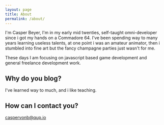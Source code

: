 ```yaml
---
layout: page
title: About
permalink: /about/
---
```


I'm Casper Beyer, I'm in my early mid twenties, self-taught omni-developer since i got my hands on a Commadore 64.
I've been spending way to many years learning useless talents, at one point i was an amateur animator, then i stumbled into fine art but the fancy champagne parties just wasn't for me.

These days I am focusing on javascript based game development and general freelance development work.

## Why do you blog?
I've learned way to much, and i like teaching.

## How can I contact you?
[caspervonb@qup.io](mailto:caspervonb@qup.io)
